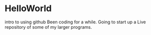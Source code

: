 # HelloWorld
intro to using github
Been coding for a while. Going to start up a Live repository of some of my larger programs. 
